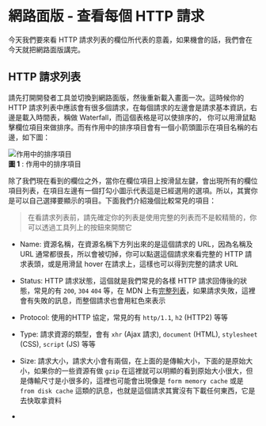 # 網路面版 - 查看每個 HTTP 請求
今天我們要來看 HTTP 請求列表的欄位所代表的意義，如果機會的話，我們會在今天就把網路面版講完。

## HTTP 請求列表
請先打開開發者工具並切換到網路面版，然後重新載入畫面一次。這時候你的 HTTP 請求列表中應該會有很多個請求，在每個請求的左邊會是請求基本資訊，右邊是載入時間表，稱做 Waterfall，而這個表格是可以使排序的，
你可以用滑鼠點擊欄位項目來做排序。而有作用中的排序項目會有一個小箭頭圖示在項目名稱的右邊，如下圖：

![作用中的排序項目]()  
**圖 1** : 作用中的排序項目

除了我們現在看到的欄位之外，當你在欄位項目上按滑鼠左鍵，會出現所有的欄位項目列表，在項目左邊有一個打勾小圖示代表這是已經選用的選項。所以，其實你是可以自己選擇要顯示的項目。下面我們介紹幾個比較常見的項目：

> 在看請求列表前，請先確定你的列表是使用完整的列表而不是較精簡的，你可以透過工具列上的按鈕來開關它

- Name: 資源名稱，在資源名稱下方列出來的是這個請求的 URL，因為名稱及 URL 通常都很長，所以會被切掉，你可以點選這個請求來看完整的 HTTP 請求表頭，或是用滑鼠 hover 在請求上，這樣也可以得到完整的請求 URL

- Status: HTTP 請求狀態，這個就是我們常見的各樣 HTTP 請求回傳後的狀態，常見的有 `200`, `304` `404` 等，在 MDN 上有[完整列表](https://developer.mozilla.org/zh-TW/docs/Web/HTTP/Status)，如果請求失敗，這裡會有失敗的訊息，而整個請求也會用紅色來表示

- Protocol: 使用的HTTP 協定，常見的有 `http/1.1`, `h2` (HTTP2) 等等

- Type: 請求資源的類型，會有 `xhr` (Ajax 請求), `document` (HTML), `stylesheet` (CSS), `script` (JS) 等等

- Size: 請求大小，請求大小會有兩個，在上面的是傳輸大小，下面的是原始大小，如果你的一些資源有做 `gzip` 在這裡就可以明顯的看到原始大小很大，但是傳輸尺寸是小很多的，這裡也可能會出現像是 `form memory cache` 或是 `from disk cache` 這類的訊息，也就是這個請求其實沒有下載任何東西，它是去快取拿資料

- 


